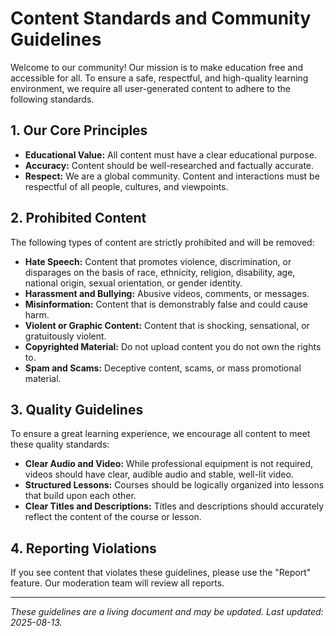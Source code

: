 # Content Standards and Community Guidelines

Welcome to our community! Our mission is to make education free and accessible for all. To ensure a safe, respectful, and high-quality learning environment, we require all user-generated content to adhere to the following standards.

## 1. Our Core Principles
- **Educational Value:** All content must have a clear educational purpose.
- **Accuracy:** Content should be well-researched and factually accurate.
- **Respect:** We are a global community. Content and interactions must be respectful of all people, cultures, and viewpoints.

## 2. Prohibited Content
The following types of content are strictly prohibited and will be removed:
- **Hate Speech:** Content that promotes violence, discrimination, or disparages on the basis of race, ethnicity, religion, disability, age, national origin, sexual orientation, or gender identity.
- **Harassment and Bullying:** Abusive videos, comments, or messages.
- **Misinformation:** Content that is demonstrably false and could cause harm.
- **Violent or Graphic Content:** Content that is shocking, sensational, or gratuitously violent.
- **Copyrighted Material:** Do not upload content you do not own the rights to.
- **Spam and Scams:** Deceptive content, scams, or mass promotional material.

## 3. Quality Guidelines
To ensure a great learning experience, we encourage all content to meet these quality standards:
- **Clear Audio and Video:** While professional equipment is not required, videos should have clear, audible audio and stable, well-lit video.
- **Structured Lessons:** Courses should be logically organized into lessons that build upon each other.
- **Clear Titles and Descriptions:** Titles and descriptions should accurately reflect the content of the course or lesson.

## 4. Reporting Violations
If you see content that violates these guidelines, please use the "Report" feature. Our moderation team will review all reports.

---
*These guidelines are a living document and may be updated. Last updated: 2025-08-13.*
